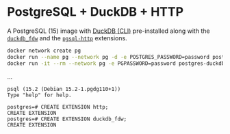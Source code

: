 # PostgreSQL + DuckDB + HTTP

A PostgreSQL (15) image with [DuckDB (CLI)](https://duckdb.org) pre-installed along with the [`duckdb_fdw`](https://github.com/alitrack/duckdb_fdw) and the [`pgsql-http`](https://github.com/pramsey/pgsql-http) extensions.

```bash
docker network create pg
docker run --name pg --network pg -d -e POSTGRES_PASSWORD=password postgres-duckdb
docker run -it --rm --network pg -e PGPASSWORD=password postgres-duckdb psql -h pg -U postgres
```

...

```psql
psql (15.2 (Debian 15.2-1.pgdg110+1))
Type "help" for help.

postgres=# CREATE EXTENSION http;
CREATE EXTENSION
postgres=# CREATE EXTENSION duckdb_fdw;
CREATE EXTENSION
```
